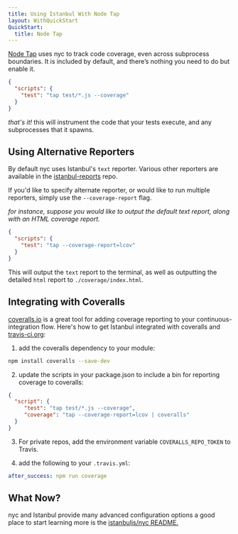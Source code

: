 ```yaml
---
title: Using Istanbul With Node Tap
layout: WithQuickStart
QuickStart:
  title: Node Tap
---
```


<a href="https://github.com/tapjs/node-tap" target="_blank">Node Tap</a> uses nyc to track code coverage, even across subprocess boundaries. It is included by default, and there’s nothing you need to do but enable it.

```json
{
  "scripts": {
    "test": "tap test/*.js --coverage"
  }
}
```

_that's it!_ this will instrument the code that your tests execute, and any
subprocesses that it spawns.

## Using Alternative Reporters

By default nyc uses Istanbul's `text` reporter. Various other reporters are
available in the <a href="https://github.com/istanbuljs/istanbul-reports/tree/master/lib">istanbul-reports</a>
repo.

If you'd like to specify alternate reporter, or would like to run
multiple reporters, simply use the `--coverage-report` flag.

_for instance, suppose you would like to output the default text report, along
with an HTML coverage report._

```json
{
  "scripts": {
    "test": "tap --coverage-report=lcov"
  }
}
```

This will output the `text` report to the terminal, as well as outputting the
detailed `html` report to `./coverage/index.html`.

## Integrating with Coveralls

<a href="https://coveralls.io">coveralls.io</a> is a great tool for adding coverage reporting to your continuous-integration flow. Here's how to get Istanbul
integrated with coveralls and <a href="https://travis-ci.org/">travis-ci.org</a>:

1. add the coveralls dependency to your module:

```bash
npm install coveralls --save-dev
```

2. update the scripts in your package.json to include a bin for reporting coverage to coveralls:

```json
{
  "script": {
     "test": "tap test/*.js --coverage",
     "coverage": "tap --coverage-report=lcov | coveralls"
  }
}
```

3. For private repos, add the environment variable `COVERALLS_REPO_TOKEN` to Travis.

4. add the following to your `.travis.yml`:

```yaml
after_success: npm run coverage
```

## What Now?

nyc and Istanbul provide many advanced configuration options a good place to
start learning more is the <a href="https://github.com/istanbuljs/nyc">istanbuljs/nyc README.</a>
